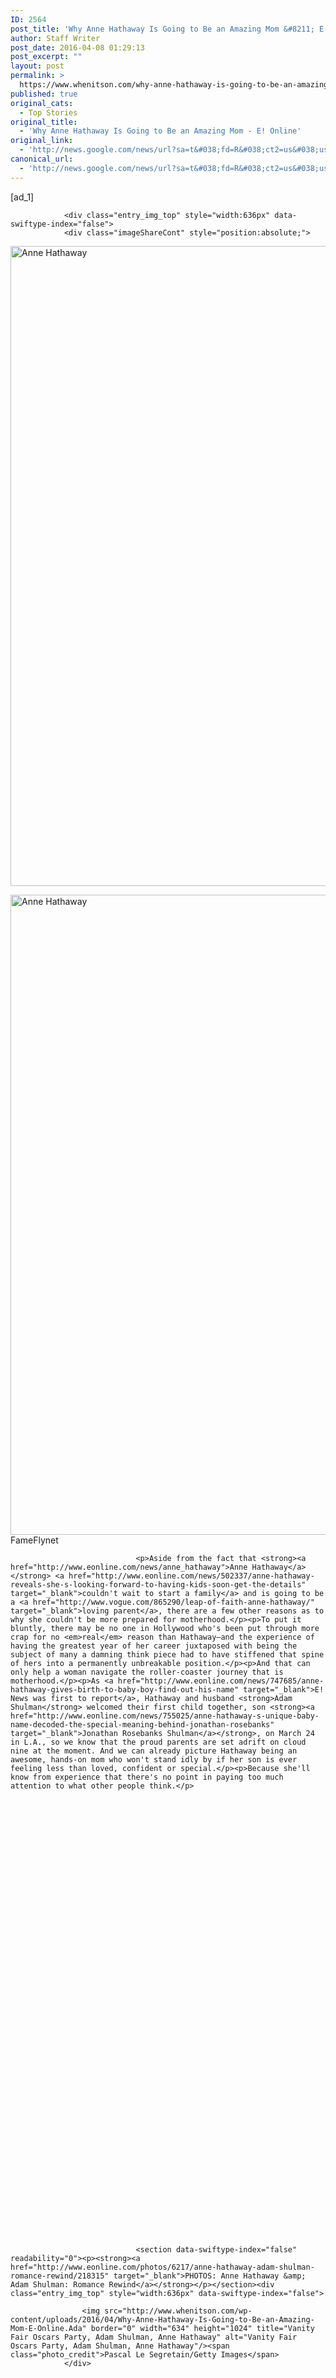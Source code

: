 ```yaml
---
ID: 2564
post_title: 'Why Anne Hathaway Is Going to Be an Amazing Mom &#8211; E! Online'
author: Staff Writer
post_date: 2016-04-08 01:29:13
post_excerpt: ""
layout: post
permalink: >
  https://www.whenitson.com/why-anne-hathaway-is-going-to-be-an-amazing-mom-e-online/
published: true
original_cats:
  - Top Stories
original_title:
  - 'Why Anne Hathaway Is Going to Be an Amazing Mom - E! Online'
original_link:
  - 'http://news.google.com/news/url?sa=t&#038;fd=R&#038;ct2=us&#038;usg=AFQjCNFk9WzWHhobjRgkkMPokEJOG46Rew&#038;clid=c3a7d30bb8a4878e06b80cf16b898331&#038;cid=52779079550584&#038;ei=VAkHV8DtGoWZhAGAyZ2wAw&#038;url=http://www.eonline.com/news/755048/how-the-haters-helped-prepare-anne-hathaway-to-be-an-amazing-mom'
canonical_url:
  - 'http://news.google.com/news/url?sa=t&#038;fd=R&#038;ct2=us&#038;usg=AFQjCNFk9WzWHhobjRgkkMPokEJOG46Rew&#038;clid=c3a7d30bb8a4878e06b80cf16b898331&#038;cid=52779079550584&#038;ei=VAkHV8DtGoWZhAGAyZ2wAw&#038;url=http://www.eonline.com/news/755048/how-the-haters-helped-prepare-anne-hathaway-to-be-an-amazing-mom'
---
```

 [ad_1]
<br><div data-swiftype-name="body" data-swiftype-type="text" readability="173.19899244332">
		
		
		
				
		

			
				
				
						
				<div class="entry_img_top" style="width:636px" data-swiftype-index="false"> 
				<div class="imageShareCont" style="position:absolute;">
						

						
									
					
						







		    


<img src="http://www.whenitson.com/wp-content/uploads/2016/04/Why-Anne-Hathaway-Is-Going-to-Be-an-Amazing-Mom-E-Online.Ann" border="0" width="634" height="1024" title="Anne Hathaway" alt="Anne Hathaway"/></div>
					<img src="http://www.whenitson.com/wp-content/uploads/2016/04/Why-Anne-Hathaway-Is-Going-to-Be-an-Amazing-Mom-E-Online.Ann" border="0" width="634" height="1024" title="Anne Hathaway" alt="Anne Hathaway"/><span class="photo_credit">FameFlynet</span>
				</div>
			
							
			 
			
							
			
			
			
			 
			

			 
			
							
			
			
			
			
			
		
			
			
			
			
							
			
			
			
			
			
			
			 
			    
				
					
				    					
				    			<p>Aside from the fact that <strong><a href="http://www.eonline.com/news/anne_hathaway">Anne Hathaway</a></strong> <a href="http://www.eonline.com/news/502337/anne-hathaway-reveals-she-s-looking-forward-to-having-kids-soon-get-the-details" target="_blank">couldn't wait to start a family</a> and is going to be a <a href="http://www.vogue.com/865290/leap-of-faith-anne-hathaway/" target="_blank">loving parent</a>, there are a few other reasons as to why she couldn't be more prepared for motherhood.</p><p>To put it bluntly, there may be no one in Hollywood who's been put through more crap for no <em>real</em> reason than Hathaway—and the experience of having the greatest year of her career juxtaposed with being the subject of many a damning think piece had to have stiffened that spine of hers into a permanently unbreakable position.</p><p>And that can only help a woman navigate the roller-coaster journey that is motherhood.</p><p>As <a href="http://www.eonline.com/news/747685/anne-hathaway-gives-birth-to-baby-boy-find-out-his-name" target="_blank">E! News was first to report</a>, Hathaway and husband <strong>Adam Shulman</strong> welcomed their first child together, son <strong><a href="http://www.eonline.com/news/755025/anne-hathaway-s-unique-baby-name-decoded-the-special-meaning-behind-jonathan-rosebanks" target="_blank">Jonathan Rosebanks Shulman</a></strong>, on March 24 in L.A., so we know that the proud parents are set adrift on cloud nine at the moment. And we can already picture Hathaway being an awesome, hands-on mom who won't stand idly by if her son is ever feeling less than loved, confident or special.</p><p>Because she'll know from experience that there's no point in paying too much attention to what other people think.</p>
				    		
				    		
				    		
				    
				 
			
			
			
			
			
			
			
		

			
							
			 
			
							
			
			
			
			 
			

			 
			
							
			
			
			
			
			
		
			
			
			
			
							
			
			
			
			
			
			
			 
			    
				
					
				    		
				    		
				    		
	 			    			<section data-swiftype-index="false" readability="0"><p><strong><a href="http://www.eonline.com/photos/6217/anne-hathaway-adam-shulman-romance-rewind/218315" target="_blank">PHOTOS: Anne Hathaway &amp; Adam Shulman: Romance Rewind</a></strong></p></section><div class="entry_img_top" style="width:636px" data-swiftype-index="false"> 
				
					<img src="http://www.whenitson.com/wp-content/uploads/2016/04/Why-Anne-Hathaway-Is-Going-to-Be-an-Amazing-Mom-E-Online.Ada" border="0" width="634" height="1024" title="Vanity Fair Oscars Party, Adam Shulman, Anne Hathaway" alt="Vanity Fair Oscars Party, Adam Shulman, Anne Hathaway"/><span class="photo_credit">Pascal Le Segretain/Getty Images</span>
				</div>
			
							
			 
			
							
			
			
			
			 
			

			 
			
							
			
			
			
			
			
		
			
			
			
			
							
			
			
			
			
			
			
			 
			    
				
					
				    					
				    			<p>We've all heard a parent rue the day or insist that they don't want us making the same mistakes they did. Usually it's annoying, but eventually we get where they're coming from.</p><p>Really, what better way to make the most of one's life experience than to turn anything unpleasant around into a positive life lesson for a little one?</p><p>First of all, she's going to kick ass at giving relationship advice. Before <a href="http://www.eonline.com/news/593197/anne-hathaway-says-marriage-isn-t-what-she-expected-find-out-why" target="_blank">falling head over heels with her eventual husband</a>, Hathaway was infamously involved with an Italian real estate investor who ended up <a href="http://www.eonline.com/news/326365/out-of-jail-anne-hathaway-s-con-man-ex-beau-opens-up-about-their-love-affair" target="_blank">serving prison time</a> for fraudulent business practices. So Hathaway now knows the difference between the frogs and the princes out there, and we're thinking a parent's willingness to let their kid make his or her own mistakes will only extend so far in her case.</p><p>Which is fine, because Mom is always right about these things (even if it takes a few years to realize it).</p>
				    		
				    		
				    		
				    
				 
			
			
			
			
			
			
			
		

			
							
			 
			
							
			
			
			
			 
			

			 
			
							
			
			
			
			
			
		
			
			
			
			
							
			
			
			
			
			
			
			 
			    
				
					
				    		
				    		
				    		
	 			    			<section data-swiftype-index="false" readability="0"><p><strong><a href="http://www.eonline.com/photos/18325/couples-at-the-2016-oscars/684220" target="_blank">PHOTOS: Couples at the 2016 Oscars</a></strong></p></section><p>Hathaway has also <a href="http://www.eonline.com/news/368397/anne-hathaway-admits-she-feels-stress-over-her-weight-says-married-life-with-adam-shulman-is-wonderful" target="_blank">candidly admitted</a> that she suffered from severe body-image insecurities—and then felt ashamed for being so insecure!</p><p>"I still feel the stress over 'Am I thin enough? Am I <em>too</em> thin? Is my body the right shape?'" she told <em>Glamour</em> in 2012. "There's an obsessive quality to it that I thought I would've grown out of by now. It's an ongoing source of shame for me."</p><p><a href="http://www.allure.com/celebrity-trends/cover-shoot/2012/anne-hathaway#slide=1" target="_blank">She told <em>Allure</em></a> that working out for <em>The Dark Knight Rises</em> finally helped her come to terms with her frame.</p><p>"It was a psychological terrorist.The suit, thoughts of my suit, changing my life so I would fit into that suit...It dominated my year," she admitted. "I didn't understand how you could be thin and strong. I went into the gym for 10 months and didn't come out."</p>
				    		
				    		
				    		
				    
				 
			
			
			
			
			
			
			
		

			
				
				
						
				<div class="entry_img_top" style="width:636px" data-swiftype-index="false"> 
				
					<img src="http://www.whenitson.com/wp-content/uploads/2016/04/1460078953_363_Why-Anne-Hathaway-Is-Going-to-Be-an-Amazing-Mom-E-Online.Ann" border="0" width="634" height="1024" title="Anne Hathaway, Catwoman, The Dark Knight Rises, Hottest Superheroes" alt="Anne Hathaway, Catwoman, The Dark Knight Rises, Hottest Superheroes"/><span class="photo_credit">Ron Phillips/Warner Bros. </span>
				</div>
			
							
			 
			
							
			
			
			
			 
			

			 
			
							
			
			
			
			
			
		
			
			
			
			
							
			
			
			
			
			
			
			 
			    
				
					
				    					
				    			<p>Moreover, to <em>Glamour</em> she also acknowledged that her skin historically tended to be on the thin side.</p><p>"I know it makes me sound weak, but rather than make myself happy and wear the silly hat and say, 'Oh, I don't care,' I actually really don't feel like getting made fun of," the actress said. "So I put on something boring and navy and go out and try to disappear."</p><p>Hathaway was describing issues that more people go through than not, at least at some point in life. And those like Hathaway who are obviously extremely self-aware, and who have experienced such insecurities, or irrational fear in general, often give the best advice—because they know they're being irrational, can relate and can confidently tell someone (such as their own child) to try not to worry and enjoy being himself.</p>
				    		
				    		
				    		
				    
				 
			
			
			
			
			
			
			
		

			
							
			 
			
							
			
			
			
			 
			

			 
			
							
			
			
			
			
			
		
			
			
			
			
							
			
			
			
			
			
			
			 
			    
				
					
				    		
				    		
				    		
	 			    			<section data-swiftype-index="false" readability="0"><p><strong><a href="http://www.eonline.com/photos/367/anne-hathaway-s-best-looks/359314" target="_blank">PHOTOS: Anne Hathaway's red carpet style</a></strong></p></section><p>Who else can picture Anne Hathaway impressing upon her children to love themselves exactly as they are? Exactly.</p><p>But the "oh, f--k it" embrace of who <em>she </em>is didn't come without a fight.</p><p>For entirely intangible reasons, Hathaway—beloved in <em>The Princess Diaries</em>, applauded in <em>The Devil Wears Prada </em>and appreciated for her commitment in films like <em>Brokeback Mountain </em>and <em>Rachel Getting Married</em>—was targeted by the authenticity police in 2013 during the time she was also scoring accolades right and left for her heartbreaking performance in <em>Les Misérables</em>.</p><p>So much so that by the time she won the Oscar (at least the Academy wasn't hating on her) for Best Supporting Actress, every word out of her mouth was being picked apart as too saccharine, too flowery, too calculated—or even too earnest.</p>
				    		
				    		
				    		
				    
				 
			
			
			
			
			
			
			
		

			
				
				
						
				<div class="entry_img_top" style="width:636px" data-swiftype-index="false"> 
				
					<img src="http://www.whenitson.com/wp-content/uploads/2016/04/Why-Anne-Hathaway-Is-Going-to-Be-an-Amazing-Mom-E-Online.ann" border="0" width="634" height="1024" title="2013 Oscars Show, Anne Hathaway" alt="2013 Oscars Show, Anne Hathaway"/><span class="photo_credit">Kevin Winter/Getty Images</span>
				</div>
			
							
			 
			
							
			
			
			
			 
			

			 
			
							
			
			
			
			
			
		
			
			
			
			
							
			
			
			
			
			
			
			 
			    
				
					
				    					
				    			<p>After nearly disappearing for the remainder of the year after awards season, Hathaway <a href="http://www.huffingtonpost.com/2014/01/22/anne-hathaway-sundance_n_4646239.html" target="_blank">told The Huffington Post</a> in January 2014 that her absence was indeed intentional.</p><p>"My impression is that people needed a break from me," she said.</p><p>Ultimately, the time "away" spent with her hubby and shooting the indie musical <em>Song One</em> and the <strong><a href="http://www.eonline.com/news/christopher_nolan">Christopher Nolan</a></strong> blockbuster <em>Interstellar</em> did her good.</p>
				    		
				    		
				    		
				    
				 
			
			
			
			
			
			
			
		

			
							
			 
			
							
			
			
			
			 
			

			 
			
							
			
			
			
			
			
		
			
			
			
			
							
			
			
			
			
			
			
			 
			    
				
					
				    		
				    		
				    		
	 			    			<section data-swiftype-index="false" readability="0"><p><strong><a href="http://www.eonline.com/shows/christina_milian_turned_up/photos/17358/celeb-mommy-moguls/527272" target="_blank">PHOTOS: Celeb Mommy Moguls</a></strong></p></section><div class="entry_img_top" style="width:636px" data-swiftype-index="false"> 
				
					<img src="http://www.whenitson.com/wp-content/uploads/2016/04/1460078953_107_Why-Anne-Hathaway-Is-Going-to-Be-an-Amazing-Mom-E-Online.Ann" border="0" width="634" height="1024" title="Anne Hathaway" alt="Anne Hathaway"/><span class="photo_credit">GF/bauergriffin.com</span>
				</div>
			
							
			 
			
							
			
			
			
			 
			

			 
			
							
			
			
			
			
			
		
			
			
			
			
							
			
			
			
			
			
			
			 
			    
				
					
				    					
				    			<p><span lang="EN-GB">"This fame thing? F--ked me up for a really long time," Hathaway <a href="http://www.eonline.com/news/584031/anne-hathaway-covers-elle-u-k-admits-fame-f-ked-me-up" target="_blank">told <em>Elle U.K. </em>later in 2014</a>. "</span>I didn't know how to do it; I didn't know how to engage with it; it stressed me out. And people would say, 'You just have to be yourself,' and I was like, 'But I don't know who that is yet!'" </p><p>And she was inexplicably punished for that, despite the fact that, seeing those words written out, it's hard to believe that more people couldn't relate in the moment.</p><p>But it all turned out in a way that was good for Hathaway—and is only going to be great for her offspring. (Once they reach the age when they're willing to listen to Mom, of course.)</p>
				    		
				    		
				    		
				    
				 
			
			
			
			
			
			
			
		

			
				
				
						
				<div class="entry_img_top" style="width:636px" data-swiftype-index="false"> 
				
					<img src="http://www.whenitson.com/wp-content/uploads/2016/04/1460078953_444_Why-Anne-Hathaway-Is-Going-to-Be-an-Amazing-Mom-E-Online.Ann" border="0" width="634" height="1024" title="Anne Hathaway" alt="Anne Hathaway"/><span class="photo_credit">Felipe Ramales / Splash News</span>
				</div>
			
							
			 
			
							
			
			
			
			 
			

			 
			
							
			
			
			
			
			
		
			
			
			
			
							
			
			
			
			
			
			
			 
			    
				
					
				    					
				    			<p>"I've realized that I don't need validation from anybody. At all," she also said in that interview. "I'm not sitting here now worrying, 'What do you think of me?' With all due respect, you seem like a lovely lady, but I don't need you, or anyone else, to like me. And that's so liberating. It's a big reveal, man."</p><p>With that sort of realization, especially one that came after such a public run-in with a merciless Internet, comes the wisdom that a mother best have at the ready on that inevitable day when her kid comes home from school and wonders how that other kid could say something so mean. </p><p>When that day comes, maybe Mom will show him her Oscar and tell him a little story.</p>
				    		
				    		
				    		
				    
				 
			
			
			
			
			
			
			
		

			
							
			 
			
				
				
			
							
			
			
			
			 
			

			 
			
							
			
			
			
			
			
		
			
			
			
			
							
			
			
			
			
			
			
			 
			    
				 
			
			
			
			
			
			
			
		

			
							
			 
			
							
			
			
			
			 
			

			 
			
							
			
			
			
			
			
		
			
			
			
			
							
			
			
			
			
			
			
			 
			    
				 
			
			
			
			
			
			
			
				<section data-swiftype-index="false"><link type="text/css" href="http://www.eonline.com/includes/css/modal.css" rel="stylesheet"/>







				
				</section><section data-swiftype-index="false" readability="0"><p><strong><a href="http://www.eonline.com/photos/3865/anne-hathaway-movie-star/145102" target="_blank">PHOTOS: Anne Hathaway: Movie Star!</a></strong></p></section><section data-swiftype-index="false"><link rel="stylesheet" type="text/css" href="http://www.eonline.com/resources/css/outbrain.css"/>

			
		

		
	</section><section data-swiftype-index="false"><p class="moreVideosTitle"><a href="http://www.eonline.com/videos">RELATED VIDEOS:</a></p></section>

			
			
			
			
		

		
	</div>
<br>[ad_2]
<br><a href="http://news.google.com/news/url?sa=t&#038;fd=R&#038;ct2=us&#038;usg=AFQjCNFk9WzWHhobjRgkkMPokEJOG46Rew&#038;clid=c3a7d30bb8a4878e06b80cf16b898331&#038;cid=52779079550584&#038;ei=VAkHV8DtGoWZhAGAyZ2wAw&#038;url=http://www.eonline.com/news/755048/how-the-haters-helped-prepare-anne-hathaway-to-be-an-amazing-mom">Source </a>